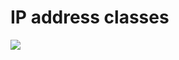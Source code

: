 # IP address classes
![](https://github.com/nu11secur1ty/Linux_Deployment_Administration_Hacks-Programing/blob/master/IP-address-classes/IP's.png)
